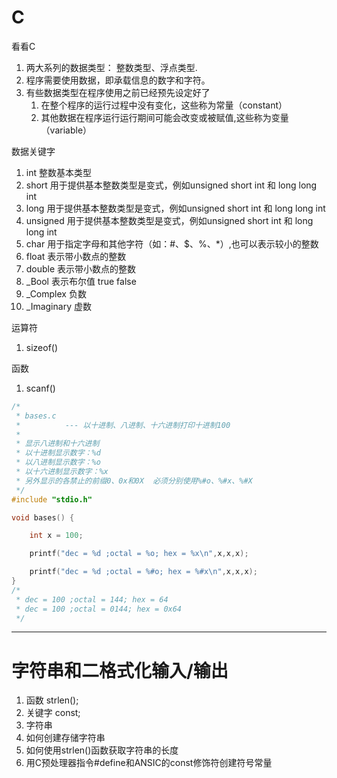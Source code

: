 # C
 看看C
 
1. 两大系列的数据类型： 整数类型、浮点类型.
2. 程序需要使用数据，即承载信息的数字和字符。
3. 有些数据类型在程序使用之前已经预先设定好了
   1. 在整个程序的运行过程中没有变化，这些称为常量（constant）
    2. 其他数据在程序运行运行期间可能会改变或被赋值,这些称为变量（variable）

数据关键字
1. int                整数基本类型
2. short              用于提供基本整数类型是变式，例如unsigned short int 和 long long int
3. long               用于提供基本整数类型是变式，例如unsigned short int 和 long long int
4. unsigned           用于提供基本整数类型是变式，例如unsigned short int 和 long long int
5. char               用于指定字母和其他字符（如：#、$、%、*）,也可以表示较小的整数
6. float              表示带小数点的整数
7. double             表示带小数点的整数
8. _Bool              表示布尔值  true false
9. _Complex           负数
10. _Imaginary        虚数

运算符
1. sizeof()

函数
1. scanf()

```c
/*
 * bases.c
 *          --- 以十进制、八进制、十六进制打印十进制100
 *
 * 显示八进制和十六进制
 * 以十进制显示数字：%d
 * 以八进制显示数字：%o
 * 以十六进制显示数字：%x
 * 另外显示的各禁止的前缀0、0x和0X  必须分别使用%#o、%#x、%#X
 */
#include "stdio.h"

void bases() {

    int x = 100;

    printf("dec = %d ;octal = %o; hex = %x\n",x,x,x);

    printf("dec = %d ;octal = %#o; hex = %#x\n",x,x,x);
}
/*
 * dec = 100 ;octal = 144; hex = 64
 * dec = 100 ;octal = 0144; hex = 0x64
 */
```

---
# 字符串和二格式化输入/输出

1. 函数   strlen();
2. 关键字 const;
3. 字符串
4. 如何创建存储字符串
5. 如何使用strlen()函数获取字符串的长度
6. 用C预处理器指令#define和ANSIC的const修饰符创建符号常量















